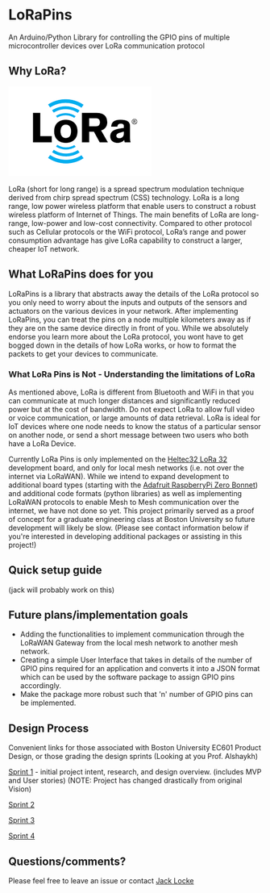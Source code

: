 # LoRaPins
An Arduino/Python Library for controlling the GPIO pins of multiple microcontroller devices over LoRa communication protocol

## Why LoRa?

![LoRa Logo](https://github.com/ninjajoe9/EC601-LoRa-IoT/blob/main/resources/LoRa-logo.png)

LoRa (short for long range) is a spread spectrum modulation technique derived from chirp spread spectrum (CSS) technology. LoRa is a long range, low power wireless platform that enable users to construct a robust wireless platform of Internet of Things.
The main benefits of LoRa are long-range, low-power and low-cost connectivity. Compared to other protocol such as Cellular protocols or the WiFi protocol, LoRa’s range and power consumption advantage has give LoRa capability to construct a larger, cheaper IoT network.

## What LoRaPins does for you

LoRaPins is a library that abstracts away the details of the LoRa protocol so you only need to worry about the inputs and outputs of the sensors and actuators on the various devices in your network. After implementing LoRaPins, you can treat the pins on a node multiple kilometers away as if they are on the same device directly in front of you. While we absolutely endorse you learn more about the LoRa protocol, you wont have to get bogged down in the details of how LoRa works, or how to format the packets to get your devices to communicate. 

### What LoRa Pins is Not - Understanding the limitations of LoRa

As mentioned above, LoRa is different from Bluetooth and WiFi in that you can communicate at much longer distances and significantly reduced power but at the cost of bandwidth. Do not expect LoRa to allow full video or voice communication, or large amounts of data retrieval. LoRa is ideal for IoT devices where one node needs to know the status of a particular sensor on another node, or send a short message between two users who both have a LoRa Device.

Currently LoRa Pins is only implemented on the [Heltec32 LoRa 32](https://heltec.org/project/wifi-lora-32/) development board, and only for local mesh networks (i.e. not over the internet via LoRaWAN). While we intend to expand development to additional board types (starting with the [Adafruit RaspberryPi Zero Bonnet](https://www.adafruit.com/product/4074?gclid=CjwKCAiAtdGNBhAmEiwAWxGcUozS6muD0NSz0A3r0Cih3FSe6jchsEw7G5WLAznO3jkp0htGQKD3PxoCMYoQAvD_BwE)) and additional code formats (python libraries) as well as implementing LoRaWAN protocols to enable Mesh to Mesh communication over the internet, we have not done so yet. This project primarily served as a proof of concept for a graduate engineering class at Boston University so future development will likely be slow. (Please see contact information below if you're interested in developing additional packages or assisting in this project!)   



## Quick setup guide
(jack will probably work on this)

## Future plans/implementation goals
- Adding the functionalities to implement communication through the LoRaWAN Gateway from the local mesh network to another mesh network.
- Creating a simple User Interface that takes in details of the number of GPIO pins required for an application and converts it into a JSON format which can be used by the software package to assign GPIO pins accordingly.
- Make the package more robust such that 'n' number of GPIO pins can be implemented.


## Design Process
Convenient links for those associated with Boston University EC601 Product Design, or those grading the design sprints (Looking at you Prof. Alshaykh)

[Sprint 1](https://github.com/ninjajoe9/EC601-LoRa-IoT/blob/main/Design_sprints/sprint1/sprint1.md) - initial project intent, research, and design overview. (includes MVP and User stories) (NOTE: Project has changed drastically from original Vision)

[Sprint 2](https://github.com/ninjajoe9/EC601-LoRa-IoT/blob/main/Design_sprints/sprint2/sprint2.md)

[Sprint 3](https://github.com/ninjajoe9/EC601-LoRa-IoT/blob/main/Design_sprints/sprint3/sprint3.md)

[Sprint 4](https://github.com/ninjajoe9/EC601-LoRa-IoT/blob/main/Design_sprints/sprint4/sprint4.md)

## Questions/comments?

Please feel free to leave an issue or contact [Jack Locke](mailto:lockej@bu.edu)
